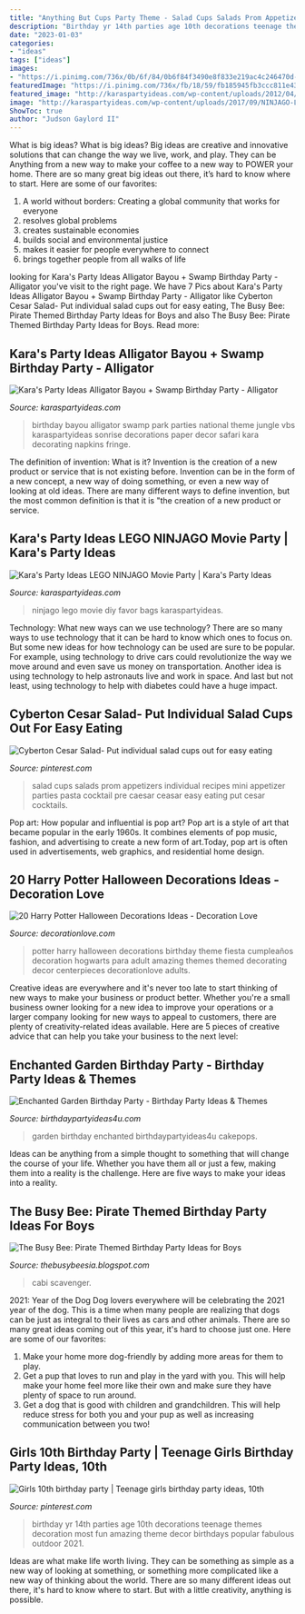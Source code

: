 ```yaml
---
title: "Anything But Cups Party Theme - Salad Cups Salads Prom Appetizers Individual Recipes Mini Appetizer Parties Pasta Cocktail Pre Caesar Ceasar Easy Eating Put Cesar Cocktails"
description: "Birthday yr 14th parties age 10th decorations teenage themes decoration most fun amazing theme decor birthdays popular fabulous outdoor 2021"
date: "2023-01-03"
categories:
- "ideas"
tags: ["ideas"]
images:
- "https://i.pinimg.com/736x/0b/6f/84/0b6f84f3490e8f833e219ac4c246470d--party-salads-salad-cups-party.jpg"
featuredImage: "https://i.pinimg.com/736x/fb/18/59/fb185945fb3ccc811e435245e308d3c7--teen-birthday-parties-birthday-pins.jpg"
featured_image: "http://karaspartyideas.com/wp-content/uploads/2012/04/6944287098_42f615aa90_b.jpg"
image: "http://karaspartyideas.com/wp-content/uploads/2017/09/NINJAGO-LEGO-Movie-Party-by-Karas-Party-Ideas-KarasPartyIdeas.com-4.jpg"
ShowToc: true
author: "Judson Gaylord II"
---
```



What is big ideas?
What is big ideas? Big ideas are creative and innovative solutions that can change the way we live, work, and play. They can be Anything from a new way to make your coffee to a new way to POWER your home. There are so many great big ideas out there, it’s hard to know where to start. Here are some of our favorites: 
1. A world without borders: Creating a global community that works for everyone 
2. resolves global problems 
3. creates sustainable economies 
4. builds social and environmental justice  
5. makes it easier for people everywhere to connect 
6. brings together people from all walks of life 

	

		
looking for Kara&#039;s Party Ideas Alligator Bayou + Swamp Birthday Party - Alligator you've visit to the right page. We have 7 Pics about Kara&#039;s Party Ideas Alligator Bayou + Swamp Birthday Party - Alligator like Cyberton Cesar Salad- Put individual salad cups out for easy eating, The Busy Bee: Pirate Themed Birthday Party Ideas for Boys and also The Busy Bee: Pirate Themed Birthday Party Ideas for Boys. Read more:
		
    
## Kara&#039;s Party Ideas Alligator Bayou + Swamp Birthday Party - Alligator

<img loading=lazy src="http://karaspartyideas.com/wp-content/uploads/2012/04/6944287098_42f615aa90_b.jpg" onerror="this.onerror=null;this.src='https://tse1.mm.bing.net/th?id=OIP.s8AuGhLPjoqj5IN5UovCvgHaLH&amp;pid=15.1';" alt="Kara&#039;s Party Ideas Alligator Bayou + Swamp Birthday Party - Alligator">

_Source: karaspartyideas.com_

>birthday bayou alligator swamp park parties national theme jungle vbs karaspartyideas sonrise decorations paper decor safari kara decorating napkins fringe. 

	

The definition of invention: What is it?
Invention is the creation of a new product or service that is not existing before. Invention can be in the form of a new concept, a new way of doing something, or even a new way of looking at old ideas. There are many different ways to define invention, but the most common definition is that it is "the creation of a new product or service.

    
## Kara&#039;s Party Ideas LEGO NINJAGO Movie Party | Kara&#039;s Party Ideas

<img loading=lazy src="http://karaspartyideas.com/wp-content/uploads/2017/09/NINJAGO-LEGO-Movie-Party-by-Karas-Party-Ideas-KarasPartyIdeas.com-4.jpg" onerror="this.onerror=null;this.src='https://tse4.mm.bing.net/th?id=OIP.NUnrgH5fO9EFRT2piBSZ1gHaLJ&amp;pid=15.1';" alt="Kara&#039;s Party Ideas LEGO NINJAGO Movie Party | Kara&#039;s Party Ideas">

_Source: karaspartyideas.com_

>ninjago lego movie diy favor bags karaspartyideas. 

	

Technology: What new ways can we use technology?
There are so many ways to use technology that it can be hard to know which ones to focus on. But some new ideas for how technology can be used are sure to be popular. For example, using technology to drive cars could revolutionize the way we move around and even save us money on transportation. Another idea is using technology to help astronauts live and work in space. And last but not least, using technology to help with diabetes could have a huge impact.

    
## Cyberton Cesar Salad- Put Individual Salad Cups Out For Easy Eating

<img loading=lazy src="https://i.pinimg.com/736x/0b/6f/84/0b6f84f3490e8f833e219ac4c246470d--party-salads-salad-cups-party.jpg" onerror="this.onerror=null;this.src='https://tse2.mm.bing.net/th?id=OIP.NdCHHiAvZS34erMR3R9r6AHaLH&amp;pid=15.1';" alt="Cyberton Cesar Salad- Put individual salad cups out for easy eating">

_Source: pinterest.com_

>salad cups salads prom appetizers individual recipes mini appetizer parties pasta cocktail pre caesar ceasar easy eating put cesar cocktails. 

	

Pop art: How popular and influential is pop art?
Pop art is a style of art that became popular in the early 1960s. It combines elements of pop music, fashion, and advertising to create a new form of art.Today, pop art is often used in advertisements, web graphics, and residential home design.

    
## 20 Harry Potter Halloween Decorations Ideas - Decoration Love

<img loading=lazy src="http://decorationlove.com/wp-content/uploads/2016/05/Amazing-Harry-Potter-Halloween-Decorations.jpg" onerror="this.onerror=null;this.src='https://tse3.mm.bing.net/th?id=OIP.NPthtYGiVjUFgeNgTa052AHaLH&amp;pid=15.1';" alt="20 Harry Potter Halloween Decorations Ideas - Decoration Love">

_Source: decorationlove.com_

>potter harry halloween decorations birthday theme fiesta cumpleaños decoration hogwarts para adult amazing themes themed decorating decor centerpieces decorationlove adults. 

	

Creative ideas are everywhere and it's never too late to start thinking of new ways to make your business or product better. Whether you're a small business owner looking for a new idea to improve your operations or a larger company looking for new ways to appeal to customers, there are plenty of creativity-related ideas available. Here are 5 pieces of creative advice that can help you take your business to the next level: 

    
## Enchanted Garden Birthday Party - Birthday Party Ideas &amp; Themes

<img loading=lazy src="https://i0.wp.com/www.birthdaypartyideas4u.com/wp-content/uploads/2017/01/Enchanted-Garden-Birthday-Party-Cakepops-600x899.jpg?resize=570%2C854" onerror="this.onerror=null;this.src='https://tse1.mm.bing.net/th?id=OIP.6-v4MGRAgWxSdsvyyVIMQgHaLG&amp;pid=15.1';" alt="Enchanted Garden Birthday Party - Birthday Party Ideas &amp; Themes">

_Source: birthdaypartyideas4u.com_

>garden birthday enchanted birthdaypartyideas4u cakepops. 

	

Ideas can be anything from a simple thought to something that will change the course of your life. Whether you have them all or just a few, making them into a reality is the challenge. Here are five ways to make your ideas into a reality.

    
## The Busy Bee: Pirate Themed Birthday Party Ideas For Boys

<img loading=lazy src="https://lh6.googleusercontent.com/proxy/nCVnzZHZoDxKvvqGRmLvin_c4DeeNfS7VKFM_KFE1v1FHSiCpBc7QvUI_SKfsMoX5SwZ9bGUVHEVYvrJjc-okutAA6mHt19do7Y-b2wjdoptK7bBN7eOjTkP9jc1CVus-Fs9WyicsMc=s0-d" onerror="this.onerror=null;this.src='https://tse4.mm.bing.net/th?id=OIP.GGzjbNkVLtHGiSW4dLgO6wHaJ3&amp;pid=15.1';" alt="The Busy Bee: Pirate Themed Birthday Party Ideas for Boys">

_Source: thebusybeesia.blogspot.com_

>cabi scavenger. 

	

2021: Year of the Dog
Dog lovers everywhere will be celebrating the 2021 year of the dog. This is a time when many people are realizing that dogs can be just as integral to their lives as cars and other animals. There are so many great ideas coming out of this year, it's hard to choose just one. Here are some of our favorites: 
1) Make your home more dog-friendly by adding more areas for them to play.
2) Get a pup that loves to run and play in the yard with you. This will help make your home feel more like their own and make sure they have plenty of space to run around. 
3) Get a dog that is good with children and grandchildren. This will help reduce stress for both you and your pup as well as increasing communication between you two!

    
## Girls 10th Birthday Party | Teenage Girls Birthday Party Ideas, 10th

<img loading=lazy src="https://i.pinimg.com/736x/fb/18/59/fb185945fb3ccc811e435245e308d3c7--teen-birthday-parties-birthday-pins.jpg" onerror="this.onerror=null;this.src='https://tse3.mm.bing.net/th?id=OIP.fQjv5iU6Me2D5HGi5P-0IAHaJ3&amp;pid=15.1';" alt="Girls 10th birthday party | Teenage girls birthday party ideas, 10th">

_Source: pinterest.com_

>birthday yr 14th parties age 10th decorations teenage themes decoration most fun amazing theme decor birthdays popular fabulous outdoor 2021. 

	

Ideas are what make life worth living. They can be something as simple as a new way of looking at something, or something more complicated like a new way of thinking about the world. There are so many different ideas out there, it's hard to know where to start. But with a little creativity, anything is possible.

